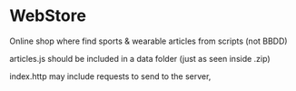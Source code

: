 # WebStore
Online shop where find sports &amp; wearable articles from scripts (not BBDD)

articles.js should be included in a data folder (just as seen inside .zip)

index.http may include requests to send to the server,
